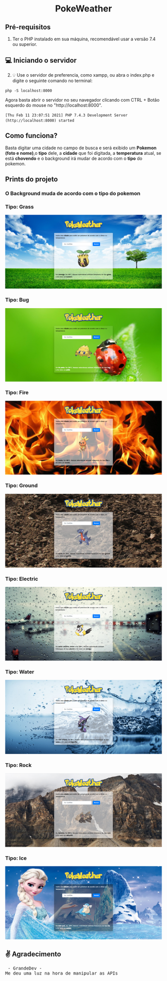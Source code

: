 <center> <h1>PokeWeather</h1> </center>


## Pré-requisitos
1. Ter o PHP instalado em sua máquina, recomendável usar a versão 7.4 ou superior.
## 💻 Iniciando o servidor
2. 💡 Use o servidor de preferencia, como xampp, ou abra o index.php e digite o seguinte comando no terminal:

<code>php -S localhost:8000</code>

Agora basta abrir o servidor no seu navegador clicando com CTRL + Botão esquerdo do mouse no "http://localhost:8000".

<code>[Thu Feb 11 23:07:51 2021] PHP 7.4.3 Development Server (http://localhost:8000) started</code>

## Como funciona?
Basta digitar uma cidade no campo de busca e será exibido um **Pokemon (foto e nome)**,o **tipo** dele, a **cidade** que foi digitada, a **temperatura** atual, se está **chovendo** e o background irá mudar de acordo com o **tipo** do pokemon.

## Prints do projeto 
<h3>O Background muda de acordo com o tipo do pokemon</h3>
<h3>Tipo: Grass</h3>
<img src="assets/img/to_readme/grass.PNG">
<h3>Tipo: Bug</h3>
<img src="assets/img/to_readme/bug.PNG">
<h3>Tipo: Fire</h3>
<img src="assets/img/to_readme/fire.PNG">
<h3>Tipo: Ground</h3>
<img src="assets/img/to_readme/ground.PNG">
<h3>Tipo: Electric</h3>
<img src="assets/img/to_readme/rain.PNG">
<h3>Tipo: Water</h3>
<img src="assets/img/to_readme/water.PNG">
<h3>Tipo: Rock</h3>
<img src="assets/img/to_readme/rock.PNG">
<h3>Tipo: Ice</h3>
<img src="assets/img/to_readme/ice.PNG">

## ✌️ Agradecimento
<pre> - GrandeDev - 
Me deu uma luz na hora de manipular as APIs
</pre>
